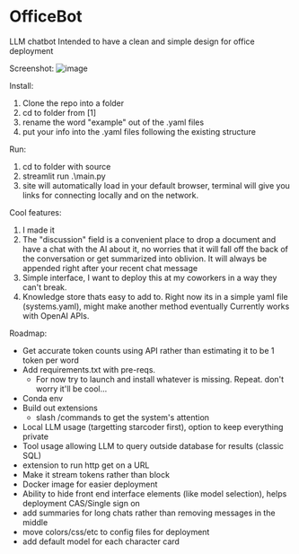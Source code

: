 # OfficeBot
LLM chatbot
Intended to have a clean and simple design for office deployment

Screenshot:
![image](https://github.com/iamthewally/OfficeBot/assets/31074602/be1cf684-ad63-4535-89ce-a18c725255bf)

Install:
1) Clone the repo into a folder
2) cd to folder from [1]
3) rename the word "example" out of the .yaml files
4) put your info into the .yaml files following the existing structure

Run: 
1) cd to folder with source
2) streamlit run .\main.py
3) site will automatically load in your default browser, terminal will give you links for connecting locally and on the network.

Cool features:
  1) I made it
  2) The "discussion" field is a convenient place to drop a document and have a chat with the AI about it, no worries that it will fall off the back of the conversation or get summarized into oblivion.  It will always be appended right after your recent chat message
  3) Simple interface, I want to deploy this at my coworkers in a way they can't break.
  4) Knowledge store thats easy to add to.  Right now its in a simple yaml file (systems.yaml), might make another method eventually
Currently works with OpenAI APIs.

Roadmap:
  - Get accurate token counts using API rather than estimating it to be 1 token per word
  - Add requirements.txt with pre-reqs.  
    - For now try to launch and install whatever is missing.  Repeat.  don't worry it'll be cool...
  - Conda env
  - Build out extensions 
    - slash /commands to get the system's attention
  - Local LLM usage (targetting starcoder first), option to keep everything private
  - Tool usage allowing LLM to query outside database for results (classic SQL)
  - extension to run http get on a URL
  - Make it stream tokens rather than block
  - Docker image for easier deployment
  - Ability to hide front end interface elements (like model selection), helps deployment
  CAS/Single sign on
  - add summaries for long chats rather than removing messages in the middle
  - move colors/css/etc to config files for deployment
  - add default model for each character card
